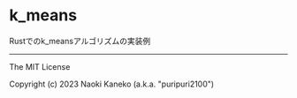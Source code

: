 # k_means

Rustでのk_meansアルゴリズムの実装例

---

The MIT License

Copyright (c) 2023 Naoki Kaneko (a.k.a. "puripuri2100")

